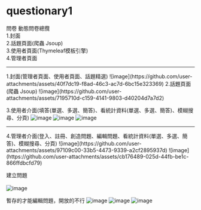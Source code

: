 # questionary1
 問卷
動態問卷總攬<br>
1.封面<br>
2.話題頁面(爬蟲 Jsoup)<br>
3.使用者頁面(Thymeleaf模板引擎)<br>
4.管理者頁面<br>

<hr>
1.封面(管理者頁面、使用者頁面、話題精選)
![image](https://github.com/user-attachments/assets/40f7dc19-f8ad-46c3-ac7d-6bc15e323369)
2.話題頁面(爬蟲 Jsoup)
![image](https://github.com/user-attachments/assets/7195710d-c159-4141-9803-d40204d7a7d2)

3.使用者介面(填答(單選、多選、簡答)、看統計資料(單選、多選、簡答)、模糊搜尋、分頁)
![image](https://github.com/user-attachments/assets/ff6ccfe5-f761-440e-abbe-1a1dae97eccf)
![image](https://github.com/user-attachments/assets/3c710a0f-c2e3-40ff-baac-d078b86277e1)
![image](https://github.com/user-attachments/assets/33f9f418-17ba-451e-8993-21e97e681e94)







<hr>
4.管理者介面(登入、註冊、創造問題、編輯問題、看統計資料(單選、多選、簡答)、模糊搜尋、分頁)
![image](https://github.com/user-attachments/assets/97109c00-33b5-4473-9339-a2cf2895937d)
![image](https://github.com/user-attachments/assets/cb176489-025d-44fb-be1c-866ffdbcfd79)




建立問題
<br>
<br>
![image](https://github.com/user-attachments/assets/b749dd1d-fd00-4119-a454-f158b9b5135d)






暫存的才能編輯問題，開放的不行
![image](https://github.com/user-attachments/assets/85da9970-8ca0-49b6-9abb-7a7caf9406f8)
![image](https://github.com/user-attachments/assets/d185f057-1f9e-4261-b140-e26b07e05a7e)
![image](https://github.com/user-attachments/assets/b9bc4548-60a9-46a1-8824-19e6c373e207)







